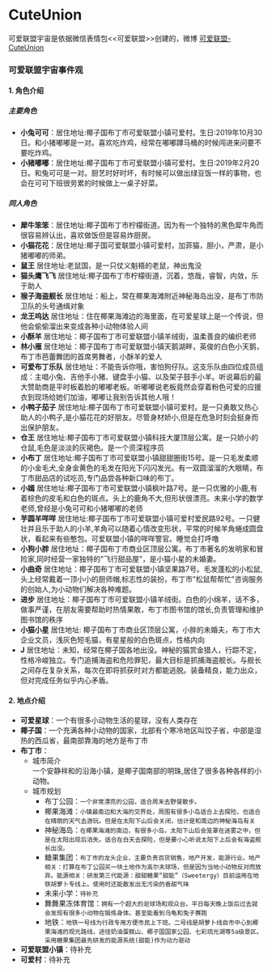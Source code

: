 # CuteUnion
可爱联盟宇宙是依据微信表情包<<可爱联盟>>创建的，微博 [可爱联盟-CuteUnion](https://weibo.com/n/%E5%8F%AF%E7%88%B1%E8%81%94%E7%9B%9F-CuteUnion)
### 可爱联盟宇宙事件观
#### 1. 角色介绍
##### 主要角色
- **小兔可可**：居住地址:椰子国布丁市可爱联盟小镇可爱村。生日:2019年10月30日。和小猪嘟嘟是一对。喜欢吃炸鸡，经常在嘟嘟蹲马桶的时候闯进来问要不要吃炸鸡。
- **小猪嘟嘟**：居住地址:椰子国布丁市可爱联盟小镇可爱村。生日:2019年2月20日。和兔可可是一对。厨艺时好时坏，有时候可以做出绿豆饭一样的事物，也会在可可下班很劳累的时候做上一桌子好菜。
##### 同人角色
- **犀牛笨笨**：居住地址:椰子国布丁市柠檬街道。因为有一个独特的黑色犀牛角而很容易辨认出，喜欢做饭但是容易炸厨房。
- **小猫花花**：居住地址:椰子国可爱联盟小镇可爱村，加菲猫，胆小，严肃，是小猪嘟嘟的师弟。
- **鼠王** 居住地址:老鼠国，是一只仗义魁梧的老鼠，神出鬼没
- **猫头鹰飞飞** 居住地址:椰子国布丁市柠檬街道，沉着，悠哉，睿智，内敛，乐于助人
- **猴子海盗舰长** 居住地址：船上，常在椰果海滩附近神秘海岛出没，是布丁市防卫队的头号通缉对象
- **龙王呜达** 居住地址：住在椰果海滩边的海里面，在可爱星球上是一个传说，但他会偷偷溜出来变成各种小动物体验人间
- **小酥羊** 居住地址：椰子国布丁市可爱联盟小镇羊绒街，温柔善良的编织老师
- **林小雁** 居住地址：椰子国布丁市可爱联盟小镇天鹅湖畔，英俊的白色小天鹅，布丁市芭蕾舞团的首席男舞者，小酥羊的爱人
- **可爱布丁乐队** 居住地址：不能告诉你哦，害怕狗仔队。这支乐队由四位成员组成：主唱小兔、吉他手小猪、键盘手小猫、以及架子鼓手小羊。听说幕后的最大赞助商是平时板着脸的嘟嘟老板。听嘟嘟说老板竟然会穿着粉色可爱的应援衣到现场给她们加油，嘟嘟让我别告诉其他人哦！
- **小鸭子茄子** 居住地址:椰子国布丁市可爱联盟小镇可爱村。是一只勇敢又热心助人的小鸭子,是小猫花花的好朋友。尽管身材娇小,但是在危急时刻会挺身而出保护朋友。
- **仓王** 居住地址:椰子国布丁市可爱联盟小镇科技大厦顶层公寓。是一只娇小的仓鼠,毛色是淡淡的灰褐色。是一个资深程序员
- **小布丁** 居住地址:椰子国布丁市可爱联盟小镇甜甜圈街15号。是一只毛发柔顺的小金毛犬,全身金黄色的毛发在阳光下闪闪发光。有一双圆溜溜的大眼睛，布丁市甜品店的试吃员,专门品尝各种新口味的布丁。
- **小嫣** 居住地址:椰子国布丁市可爱联盟小镇枫叶路7号。是一只优雅的小鹿,有着棕色的皮毛和白色的斑点。头上的鹿角不大,但形状很漂亮。未来小学的数学老师,曾经是小兔可可和小猪嘟嘟的老师
- **芋圆羊咩咩** 居住地址:椰子国布丁市可爱联盟小镇可爱村爱民路92号。一只健壮并且乐于助人的小羊,羊角可以随着心情改变形状，平常的时候羊角蜷成圆盘状，看起来有些憨包。可爱联盟小镇的咩咩警官。睡觉会打呼噜
- **小狗小胖** 居住地址：椰子国布丁市商业区顶层公寓。布丁市著名的发明家和冒险家,同时经营一家独特的"飞行甜品屋"，是小猫小星的未婚妻。
- **小曲奇** 居住地址：椰子国布丁市可爱联盟小镇坚果路7号。毛发蓬松的小松鼠,头上经常戴着一顶小小的厨师帽,标志性的装扮，布丁市"松鼠帮帮忙"咨询服务的创始人,为小动物们解决各种难题。
- **进步** 居住地址：椰子国布丁市可爱联盟小镇羊绒街。白色的小绵羊，话不多，做事严谨，在朋友需要帮助时热情果敢，布丁市图书馆的馆长,负责管理和维护图书馆的秩序
- **小猫小星** 居住地址: 椰子国布丁市商业区顶层公寓，小胖的未婚夫，布丁市大企业文员，浅灰色短毛猫，有星星般的白色斑点，性格内向
- **J** 居住地址：未知，经常在椰子国各地出没。神秘的猫赏金猎人，行踪不定，性格冷峻独立。专门追捕海盗和危险罪犯，最大目标是抓捕海盗舰长。与舰长之间存在复杂关系，每次在即将抓获时对方都能逃脱。装备精良，能力出众，但对完成任务似乎内心矛盾。
#### 2. 地点介绍
- **可爱星球**：一个有很多小动物生活的星球，没有人类存在
- **椰子国**：一个充满各种小动物的国家，北部有个寒冷地区叫饺子省，中部是湿热的西瓜省，最南部靠海的地方是布丁市
- **布丁市**：
    - 城市简介<br>
    一个安静祥和的沿海小镇，是椰子国南部的明珠,居住了很多各种各样的小动物。
    - 城市规划
        - 布丁公园：`一个非常漂亮的公园，适合周末去野餐散步。`
        - 椰果海滩：`小镇最南边和大海的交界处，周围有很多小岛适合上去探险，也适合在晴朗的天气去游玩。但是在太阳下山后会关闭，估计是和南边的神秘海岛有关`
        - 神秘海岛：`在椰果海滩的南边，有很多小岛，太阳下山后会笼罩在迷雾之中，但是在太阳出现后消失。适合在白天去探险，但是要小心听说太阳下上后会有海盗舰长出没。`
        - 糖果集团：`布丁市的龙头企业，主要负责百货销售，地产开发，能源行业。地产相关：打算在布丁公园买一块土地作为高尔夫球场，但是因为当地小动物反对而放弃。能源相关：研发第三代能源：甜甜糖果“甜能”（Sweetergy）目前运用在地铁胡萝卜专线上。使用时还能散发出无污染的香甜气味`
        - 未来小学：`待补充`
        - 舞舞果冻体育馆：`拥有一个超大的足球场和观众台。平日每天晚上饭后过去就会发现有很多小动物在锻炼身体。甚至能看到乌龟和兔子赛跑`
        - 地铁：`地铁一号线为行政专用方便市民上下班。二号线是胡萝卜线自市中心到椰果海滩的观光路线，途径奶油蛋糕山、椰子国国家公园、七彩琉光湖等5a级景区。采用糖果集团最先研发的能源系统(甜能)作为动力驱动`
- **可爱联盟小镇**：待补充
- **可爱村**：待补充
